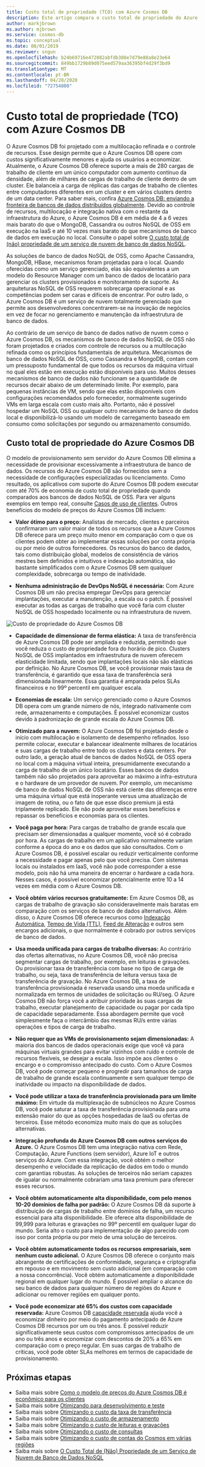```yaml
---
title: Custo total de propriedade (TCO) com Azure Cosmos DB
description: Este artigo compara o custo total de propriedade do Azure Cosmos DB com os bancos de dados locais e IaaS
author: markjbrown
ms.author: mjbrown
ms.service: cosmos-db
ms.topic: conceptual
ms.date: 08/01/2019
ms.reviewer: sngun
ms.openlocfilehash: b24b69716e472082abfdb388e7d79e88a8e23e64
ms.sourcegitcommit: 849bb1729b89d075eed579aa36395bf4d29f3bd9
ms.translationtype: MT
ms.contentlocale: pt-BR
ms.lasthandoff: 04/28/2020
ms.locfileid: "72754800"
---
```

# <a name="total-cost-of-ownership-tco-with-azure-cosmos-db"></a>Custo total de propriedade (TCO) com Azure Cosmos DB

O Azure Cosmos DB foi projetado com a multilocação refinada e o controle de recursos. Esse design permite que o Azure Cosmos DB opere com custos significativamente menores e ajuda os usuários a economizar. Atualmente, o Azure Cosmos DB oferece suporte a mais de 280 cargas de trabalho de cliente em um único computador com aumento contínuo da densidade, além de milhares de cargas de trabalho de cliente dentro de um cluster. Ele balanceia a carga de réplicas das cargas de trabalho de clientes entre computadores diferentes em um cluster e em vários clusters dentro de um data center. Para saber mais, confira [Azure Cosmos DB: enviando a fronteira de bancos de dados distribuídos globalmente](https://azure.microsoft.com/blog/azure-cosmos-db-pushing-the-frontier-of-globally-distributed-databases/). Devido ao controle de recursos, multilocação e integração nativa com o restante da infraestrutura do Azure, o Azure Cosmos DB é em média de 4 a 6 vezes mais barato do que o MongoDB, Cassandra ou outros NoSQL de OSS em execução na IaaS e até 10 vezes mais barato do que mecanismos de banco de dados em execução no local. Consulte o papel sobre [O custo total de (não) propriedade de um serviço de nuvem de banco de dados NoSQL](https://documentdbportalstorage.blob.core.windows.net/papers/11.15.2017/NoSQL%20TCO%20paper.pdf).

As soluções de banco de dados NoSQL de OSS, como Apache Cassandra, MongoDB, HBase, mecanismos foram projetadas para o local. Quando oferecidas como um serviço gerenciado, elas são equivalentes a um modelo do Resource Manager com um banco de dados de locatário para gerenciar os clusters provisionados e monitoramento de suporte. As arquiteturas NoSQL de OSS requerem sobrecarga operacional e as competências podem ser caras e difíceis de encontrar. Por outro lado, o Azure Cosmos DB é um serviço de nuvem totalmente gerenciado que permite aos desenvolvedores concentrarem-se na inovação de negócios em vez de focar no gerenciamento e manutenção da infraestrutura de banco de dados. 

Ao contrário de um serviço de banco de dados nativo de nuvem como o Azure Cosmos DB, os mecanismos de banco de dados NoSQL de OSS não foram projetados e criados com controle de recursos ou a multilocação refinada como os princípios fundamentais de arquitetura. Mecanismos de banco de dados NoSQL de OSS, como Cassandra e MongoDB, contam com um pressuposto fundamental de que todos os recursos da máquina virtual no qual eles estão em execução estão disponíveis para uso. Muitos desses mecanismos de banco de dados não funcionam se a quantidade de recursos decair abaixo de um determinado limite. Por exemplo, para pequenas instâncias de VM, sendo que elas estão disponíveis com configurações recomendados pelo fornecedor, normalmente sugerindo VMs em larga escala com custo mais alto. Portanto, não é possível hospedar um NoSQL OSS ou qualquer outro mecanismo de banco de dados local e disponibilizá-lo usando um modelo de carregamento baseado em consumo como solicitações por segundo ou armazenamento consumido.

## <a name="total-cost-of-ownership-of-azure-cosmos-db"></a>Custo total de propriedade do Azure Cosmos DB 

O modelo de provisionamento sem servidor do Azure Cosmos DB elimina a necessidade de provisionar excessivamente a infraestrutura de banco de dados. Os recursos do Azure Cosmos DB são fornecidos sem a necessidade de configurações especializadas ou licenciamento. Como resultado, os aplicativos com suporte do Azure Cosmos DB podem executar com até 70% de economia de custo total de propriedade quando comparados aos bancos de dados NoSQL de OSS. Para ver alguns exemplos em tempo real, consulte [Casos de uso de clientes](https://customers.microsoft.com/en-us/search?sq=Cosmos%20DB&ff=&p=0&so=story_publish_date%20desc). Outros benefícios do modelo de preços do Azure Cosmos DB incluem:

* **Valor ótimo para o preço:** Analistas de mercado, clientes e parceiros confirmaram um valor maior de todos os recursos que a Azure Cosmos DB oferece para um preço muito menor em comparação com o que os clientes podem obter ao implementar essas soluções por conta própria ou por meio de outros fornecedores. Os recursos do banco de dados, tais como distribuição global, modelos de consistência de vários mestres bem definidos e intuitivos e indexação automática, são bastante simplificados com o Azure Cosmos DB sem qualquer complexidade, sobrecarga ou tempo de inatividade.

* **Nenhuma administração de DevOps NoSQL é necessária:** Com Azure Cosmos DB um não precisa empregar DevOps para gerenciar implantações, executar a manutenção, a escala ou o patch. É possível executar as todas as cargas de trabalho que você faria com cluster NoSQL de OSS hospedado localmente ou na infraestrutura de nuvem.

![Custo de propriedade do Azure Cosmos DB](./media/total-cost-ownership/tco.png)

* **Capacidade de dimensionar de forma elástica:** A taxa de transferência de Azure Cosmos DB pode ser ampliada e reduzida, permitindo que você reduza o custo de propriedade fora do horário de pico. Clusters NoSQL de OSS implantados em infraestrutura de nuvem oferecem elasticidade limitada, sendo que implantações locais não são elásticas por definição. No Azure Cosmos DB, se você provisionar mais taxa de transferência, é garantido que essa taxa de transferência será dimensionada linearmente. Essa garantia é amparada pelos SLAs financeiros e no 99º percentil em qualquer escala.

* **Economias de escala:** Um serviço gerenciado como o Azure Cosmos DB opera com um grande número de nós, integrado nativamente com rede, armazenamento e computações. É possível economizar custos devido à padronização de grande escala do Azure Cosmos DB.

* **Otimizado para a nuvem:** O Azure Cosmos DB foi projetado desde o início com multilocação e isolamento de desempenho refinados. Isso permite colocar, executar e balancear idealmente milhares de locatários e suas cargas de trabalho entre todo os clusters e data centers. Por outro lado, a geração atual de bancos de dados NoSQL de OSS opera no local com a máquina virtual inteira, presumidamente executando a carga de trabalho de um único locatário. Esses bancos de dados também não são projetados para aproveitar ao máximo a infra-estrutura e o hardware de um provedor de nuvem. Por exemplo, um mecanismo de banco de dados NoSQL de OSS não está ciente das diferenças entre uma máquina virtual que está inoperante versus uma atualização de imagem de rotina, ou o fato de que esse disco premium já está triplamente replicado. Ele não pode aproveitar esses benefícios e repassar os benefícios e economias para os clientes.

* **Você paga por hora:** Para cargas de trabalho de grande escala que precisam ser dimensionadas a qualquer momento, você só é cobrado por hora. As cargas de trabalho em um aplicativo normalmente variam conforme a época do ano e os dados que são consultados. Com o Azure Cosmos DB, é possível escalar ou reduzir verticalmente conforme a necessidade e pagar apenas pelo que você precisa. Com sistemas locais ou instalados em IaaS, você não pode corresponder a esse modelo, pois não há uma maneira de encerrar o hardware a cada hora. Nesses casos, é possível economizar potencialmente entre 10 a 14 vezes em média com o Azure Cosmos DB.

* **Você obtém vários recursos gratuitamente:** Em Azure Cosmos DB, as cargas de trabalho de gravação são consideravelmente mais baratas em comparação com os serviços de banco de dados alternativos. Além disso, o Azure Cosmos DB oferece recursos como [Indexação Automática](indexing-policies.md), [Tempo de Vida (TTL)](time-to-live.md), [Feed de Alteração](change-feed.md) e outros sem encargos adicionais, o que normalmente é cobrado por outros serviços de banco de dados.

* **Usa moeda unificada para cargas de trabalho diversas:** Ao contrário das ofertas alternativas, no Azure Cosmos DB, você não precisa segmentar cargas de trabalho, por exemplo, em leituras e gravações. Ou provisionar taxa de transferência com base no tipo de carga de trabalho, ou seja, taxa de transferência de leitura versus taxa de transferência de gravação. No Azure Cosmos DB, a taxa de transferência provisionada é reservada usando uma moeda unificada e normalizada em termos de unidades de solicitação ou RU/seg. O Azure Cosmos DB não força você a atribuir prioridade às suas cargas de trabalho, executar planejamento de capacidade ou pagar por cada tipo de capacidade separadamente. Essa abordagem permite que você simplesmente faça o intercâmbio das mesmas RU/s entre várias operações e tipos de carga de trabalho.

* **Não requer que as VMs de provisionamento sejam dimensionadas:** A maioria dos bancos de dados operacionais exige que você vá para máquinas virtuais grandes para evitar vizinhos com ruído e controle de recursos flexíveis, se desejar a escala. Isso impõe aos clientes o encargo e o compromisso antecipado do custo. Com o Azure Cosmos DB, você pode começar pequeno e progredir para tamanhos de carga de trabalho de grande escala continuamente e sem qualquer tempo de inatividade ou impacto na disponibilidade de dados.

* **Você pode utilizar a taxa de transferência provisionada para um limite máximo:** Em virtude da multiplexação de subnúcleos no Azure Cosmos DB, você pode saturar a taxa de transferência provisionada para uma extensão maior do que as opções hospedadas de IaaS ou ofertas de terceiros. Esse método economiza muito mais do que as soluções alternativas.

* **Integração profunda do Azure Cosmos DB com outros serviços do Azure.** O Azure Cosmos DB tem uma integração nativa com Rede, Computação, Azure Functions (sem servidor), Azure IoT e outros serviços do Azure. Com essa integração, você obtém o melhor desempenho e velocidade da replicação de dados em todo o mundo com garantias robustas. As soluções de terceiros não seriam capazes de igualar ou normalmente cobrariam uma taxa premium para oferecer esses recursos.

* **Você obtém automaticamente alta disponibilidade, com pelo menos 10-20 domínios de falha por padrão:** O Azure Cosmos DB dá suporte à distribuição de cargas de trabalho entre domínios de falha, um recurso essencial para alta disponibilidade. Ele oferece alta disponibilidade de 99,999 para leituras e gravações no 99º percentil em qualquer lugar do mundo. Seria alto o custo para implementação de algo parecido com isso por conta própria ou por meio de uma solução de terceiros.

* **Você obtém automaticamente todos os recursos empresariais, sem nenhum custo adicional.** O Azure Cosmos DB oferece o conjunto mais abrangente de certificações de conformidade, segurança e criptografia em repouso e em movimento sem custo adicional (em comparação com a nossa concorrência). Você obtém automaticamente a disponibilidade regional em qualquer lugar do mundo. É possível ampliar o alcance do seu banco de dados para qualquer número de regiões do Azure e adicionar ou remover regiões em qualquer ponto.

* **Você pode economizar até 65% dos custos com capacidade reservada:** Azure Cosmos DB [capacidade reservada](cosmos-db-reserved-capacity.md) ajuda você a economizar dinheiro por meio do pagamento antecipado de Azure Cosmos DB recursos por um ou três anos. É possível reduzir significativamente seus custos com compromissos antecipados de um ano ou três anos e economizar com descontos de 20% a 65% em comparação com o preço regular. Em suas cargas de trabalho de críticas, você pode obter SLAs melhores em termos de capacidade de provisionamento.

## <a name="next-steps"></a>Próximas etapas

* Saiba mais sobre [Como o modelo de preços do Azure Cosmos DB é econômico para os clientes](total-cost-ownership.md)
* Saiba mais sobre [Otimizando para desenvolvimento e teste](optimize-dev-test.md)
* Saiba mais sobre [Otimizando o custo da taxa de transferência](optimize-cost-throughput.md)
* Saiba mais sobre [Otimizando o custo de armazenamento](optimize-cost-storage.md)
* Saiba mais sobre [Otimizando o custo de leituras e gravações](optimize-cost-reads-writes.md)
* Saiba mais sobre [Otimizando o custo de consultas](optimize-cost-queries.md)
* Saiba mais sobre [Otimizando o custo de contas do Cosmos em várias regiões](optimize-cost-regions.md)
* Saiba mais sobre [O Custo Total de (Não) Propriedade de um Serviço de Nuvem de Banco de Dados NoSQL](https://documentdbportalstorage.blob.core.windows.net/papers/11.15.2017/NoSQL%20TCO%20paper.pdf)
